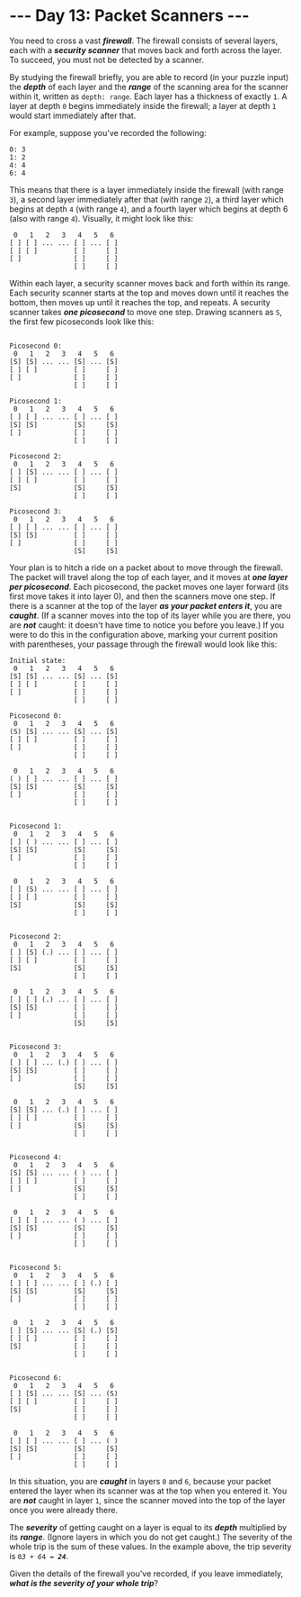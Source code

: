 # --- Day 13: Packet Scanners ---

You need to cross a vast <em><b>firewall</b></em>. The firewall consists of several layers, each with a <em><b>security scanner</b></em> that moves back and forth across the layer. To succeed, you must not be detected by a scanner.


By studying the firewall briefly, you are able to record (in your puzzle input) the <em><b>depth</b></em> of each layer and the <em><b>range</b></em> of the scanning area for the scanner within it, written as <code>depth: range</code>. Each layer has a thickness of exactly <code>1</code>. A layer at depth <code>0</code> begins immediately inside the firewall; a layer at depth <code>1</code> would start immediately after that.


For example, suppose you've recorded the following:


<pre><code>0: 3
1: 2
4: 4
6: 4
</code></pre>
This means that there is a layer immediately inside the firewall (with range <code>3</code>), a second layer immediately after that (with range <code>2</code>), a third layer which begins at depth <code>4</code> (with range <code>4</code>), and a fourth layer which begins at depth 6 (also with range <code>4</code>). Visually, it might look like this:


<pre><code> 0   1   2   3   4   5   6
[ ] [ ] ... ... [ ] ... [ ]
[ ] [ ]         [ ]     [ ]
[ ]             [ ]     [ ]
                [ ]     [ ]
</code></pre>
Within each layer, a security scanner moves back and forth within its range. Each security scanner starts at the top and moves down until it reaches the bottom, then moves up until it reaches the top, and repeats. A security scanner takes <em><b>one picosecond</b></em> to move one step.  Drawing scanners as <code>S</code>, the first few picoseconds look like this:


<pre><code>
Picosecond 0:
 0   1   2   3   4   5   6
[S] [S] ... ... [S] ... [S]
[ ] [ ]         [ ]     [ ]
[ ]             [ ]     [ ]
                [ ]     [ ]

Picosecond 1:
 0   1   2   3   4   5   6
[ ] [ ] ... ... [ ] ... [ ]
[S] [S]         [S]     [S]
[ ]             [ ]     [ ]
                [ ]     [ ]

Picosecond 2:
 0   1   2   3   4   5   6
[ ] [S] ... ... [ ] ... [ ]
[ ] [ ]         [ ]     [ ]
[S]             [S]     [S]
                [ ]     [ ]

Picosecond 3:
 0   1   2   3   4   5   6
[ ] [ ] ... ... [ ] ... [ ]
[S] [S]         [ ]     [ ]
[ ]             [ ]     [ ]
                [S]     [S]
</code></pre>
Your plan is to hitch a ride on a packet about to move through the firewall.  The packet will travel along the top of each layer, and it moves at <em><b>one layer per picosecond</b></em>. Each picosecond, the packet moves one layer forward (its first move takes it into layer 0), and then the scanners move one step. If there is a scanner at the top of the layer <em><b>as your packet enters it</b></em>, you are <em><b>caught</b></em>. (If a scanner moves into the top of its layer while you are there, you are <em><b>not</b></em> caught: it doesn't have time to notice you before you leave.) If you were to do this in the configuration above, marking your current position with parentheses, your passage through the firewall would look like this:


<pre><code>Initial state:
 0   1   2   3   4   5   6
[S] [S] ... ... [S] ... [S]
[ ] [ ]         [ ]     [ ]
[ ]             [ ]     [ ]
                [ ]     [ ]

Picosecond 0:
 0   1   2   3   4   5   6
(S) [S] ... ... [S] ... [S]
[ ] [ ]         [ ]     [ ]
[ ]             [ ]     [ ]
                [ ]     [ ]

 0   1   2   3   4   5   6
( ) [ ] ... ... [ ] ... [ ]
[S] [S]         [S]     [S]
[ ]             [ ]     [ ]
                [ ]     [ ]


Picosecond 1:
 0   1   2   3   4   5   6
[ ] ( ) ... ... [ ] ... [ ]
[S] [S]         [S]     [S]
[ ]             [ ]     [ ]
                [ ]     [ ]

 0   1   2   3   4   5   6
[ ] (S) ... ... [ ] ... [ ]
[ ] [ ]         [ ]     [ ]
[S]             [S]     [S]
                [ ]     [ ]


Picosecond 2:
 0   1   2   3   4   5   6
[ ] [S] (.) ... [ ] ... [ ]
[ ] [ ]         [ ]     [ ]
[S]             [S]     [S]
                [ ]     [ ]

 0   1   2   3   4   5   6
[ ] [ ] (.) ... [ ] ... [ ]
[S] [S]         [ ]     [ ]
[ ]             [ ]     [ ]
                [S]     [S]


Picosecond 3:
 0   1   2   3   4   5   6
[ ] [ ] ... (.) [ ] ... [ ]
[S] [S]         [ ]     [ ]
[ ]             [ ]     [ ]
                [S]     [S]

 0   1   2   3   4   5   6
[S] [S] ... (.) [ ] ... [ ]
[ ] [ ]         [ ]     [ ]
[ ]             [S]     [S]
                [ ]     [ ]


Picosecond 4:
 0   1   2   3   4   5   6
[S] [S] ... ... ( ) ... [ ]
[ ] [ ]         [ ]     [ ]
[ ]             [S]     [S]
                [ ]     [ ]

 0   1   2   3   4   5   6
[ ] [ ] ... ... ( ) ... [ ]
[S] [S]         [S]     [S]
[ ]             [ ]     [ ]
                [ ]     [ ]


Picosecond 5:
 0   1   2   3   4   5   6
[ ] [ ] ... ... [ ] (.) [ ]
[S] [S]         [S]     [S]
[ ]             [ ]     [ ]
                [ ]     [ ]

 0   1   2   3   4   5   6
[ ] [S] ... ... [S] (.) [S]
[ ] [ ]         [ ]     [ ]
[S]             [ ]     [ ]
                [ ]     [ ]


Picosecond 6:
 0   1   2   3   4   5   6
[ ] [S] ... ... [S] ... (S)
[ ] [ ]         [ ]     [ ]
[S]             [ ]     [ ]
                [ ]     [ ]

 0   1   2   3   4   5   6
[ ] [ ] ... ... [ ] ... ( )
[S] [S]         [S]     [S]
[ ]             [ ]     [ ]
                [ ]     [ ]
</code></pre>
In this situation, you are <em><b>caught</b></em> in layers <code>0</code> and <code>6</code>, because your packet entered the layer when its scanner was at the top when you entered it. You are <em><b>not</b></em> caught in layer <code>1</code>, since the scanner moved into the top of the layer once you were already there.


The <em><b>severity</b></em> of getting caught on a layer is equal to its <em><b>depth</b></em> multiplied by its <em><b>range</b></em>. (Ignore layers in which you do not get caught.) The severity of the whole trip is the sum of these values.  In the example above, the trip severity is <code>0*3 + 6*4 = <em><b>24</b></em></code>.


Given the details of the firewall you've recorded, if you leave immediately, <em><b>what is the severity of your whole trip</b></em>?



